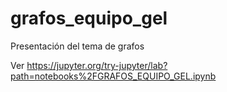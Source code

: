 # grafos_equipo_gel
Presentación del tema de grafos

Ver 
https://jupyter.org/try-jupyter/lab?path=notebooks%2FGRAFOS_EQUIPO_GEL.ipynb
